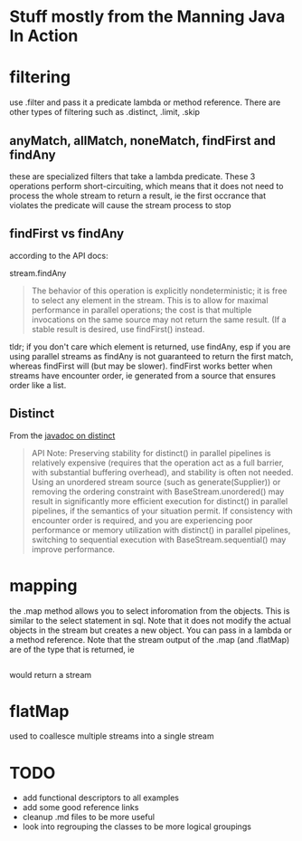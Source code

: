 # Stuff mostly from the Manning Java In Action

# filtering
use .filter and pass it a predicate lambda or method reference.  There are other types of filtering such as 
.distinct, .limit, .skip

## anyMatch, allMatch, noneMatch, findFirst and findAny
these are specialized filters that take a lambda predicate.  These 3 operations perform short-circuiting, which means
that it does not need to process the whole stream to return a result, ie the first occrance that violates the predicate
will cause the stream process to stop

## findFirst vs findAny
according to the API docs:

stream.findAny
> The behavior of this operation is explicitly nondeterministic; it is free to select any element in the stream. 
> This is to allow for maximal performance in parallel operations; the cost is that multiple invocations on the 
> same source may not return the same result. (If a stable result is desired, use findFirst() instead.

tldr; if you don't care which element is returned, use findAny, esp if you are using parallel streams as findAny is 
not guaranteed to return the first match, whereas findFirst will (but may be slower).  findFirst works better when streams
have encounter order, ie generated from a source that ensures order like a list.

## Distinct
From the [javadoc on distinct](http://docs.oracle.com/javase/8/docs/api/java/util/stream/Stream.html#distinct--) 
> API Note:
  Preserving stability for distinct() in parallel pipelines is relatively expensive (requires that the operation
  act as a full barrier, with substantial buffering overhead), and stability is often not needed. Using an 
  unordered stream source (such as generate(Supplier)) or removing the ordering constraint with 
  BaseStream.unordered() may result in significantly more efficient execution for distinct() in parallel pipelines,
  if the semantics of your situation permit. If consistency with encounter order is required, and you are 
  experiencing poor performance or memory utilization with distinct() in parallel pipelines, switching to 
  sequential execution with BaseStream.sequential() may improve performance.

# mapping
the .map method allows you to select inforomation from the objects.  This is similar to the select statement in
sql.  Note that it does not modify the actual objects in the stream but creates a new object.  You can pass in a 
lambda or a method reference.  Note that the stream output of the .map (and .flatMap) are of the type that is returned, ie

```.map(blargh::getName)

```
would return a stream<whatever type getName returns>

# flatMap
used to coallesce multiple streams into a single stream

# TODO
* add functional descriptors to all examples
* add some good reference links
* cleanup .md files to be more useful
* look into regrouping the classes to be more logical groupings



